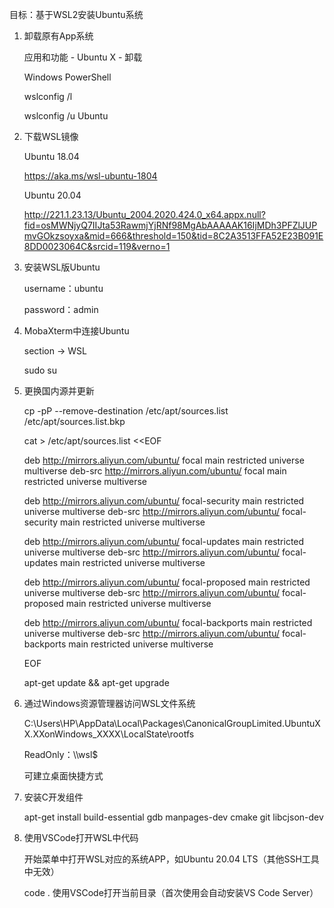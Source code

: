 目标：基于WSL2安装Ubuntu系统



1. 卸载原有App系统

   应用和功能 - Ubuntu X - 卸载

   Windows PowerShell

   wslconfig /l

   wslconfig /u Ubuntu

   

2. 下载WSL镜像

   Ubuntu 18.04

   https://aka.ms/wsl-ubuntu-1804

   Ubuntu 20.04

   http://221.1.23.13/Ubuntu_2004.2020.424.0_x64.appx.null?fid=osMWNjyQ7IIJta53RawmjYjRNf98MgAbAAAAAK16IjMDh3PFZlJUPmvGOkzsoyxa&mid=666&threshold=150&tid=8C2A3513FFA52E23B091E8DD0023064C&srcid=119&verno=1

   

3. 安装WSL版Ubuntu

   username：ubuntu

   password：admin

   

4. MobaXterm中连接Ubuntu

   section -> WSL

   sudo su

   

5. 更换国内源并更新

   cp -pP --remove-destination /etc/apt/sources.list /etc/apt/sources.list.bkp

   cat > /etc/apt/sources.list <<EOF

   deb http://mirrors.aliyun.com/ubuntu/ focal main restricted universe multiverse
   deb-src http://mirrors.aliyun.com/ubuntu/ focal main restricted universe multiverse

   deb http://mirrors.aliyun.com/ubuntu/ focal-security main restricted universe multiverse
   deb-src http://mirrors.aliyun.com/ubuntu/ focal-security main restricted universe multiverse

   deb http://mirrors.aliyun.com/ubuntu/ focal-updates main restricted universe multiverse
   deb-src http://mirrors.aliyun.com/ubuntu/ focal-updates main restricted universe multiverse

   deb http://mirrors.aliyun.com/ubuntu/ focal-proposed main restricted universe multiverse
   deb-src http://mirrors.aliyun.com/ubuntu/ focal-proposed main restricted universe multiverse

   deb http://mirrors.aliyun.com/ubuntu/ focal-backports main restricted universe multiverse
   deb-src http://mirrors.aliyun.com/ubuntu/ focal-backports main restricted universe multiverse

   EOF

   apt-get update && apt-get upgrade

   

6. 通过Windows资源管理器访问WSL文件系统

   C:\Users\HP\AppData\Local\Packages\CanonicalGroupLimited.UbuntuXX.XXonWindows_XXXX\LocalState\rootfs

   ReadOnly：\\\wsl$

   可建立桌面快捷方式

   

7. 安装C开发组件

   apt-get install build-essential gdb manpages-dev cmake git libcjson-dev

   

8. 使用VSCode打开WSL中代码

   开始菜单中打开WSL对应的系统APP，如Ubuntu 20.04 LTS（其他SSH工具中无效）

   code . 使用VSCode打开当前目录（首次使用会自动安装VS Code Server）

